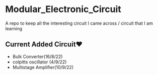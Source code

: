 # Modular_Electronic_Circuit
A repo to keep all the interesting circuit I came across / circuit that I am learning 

## Current Added Circuit❤️
* Bulk Converter(16/8/22) 
* colpitts oscillator (4/9/22)
* Multistage Amplifier(10/9/22)
